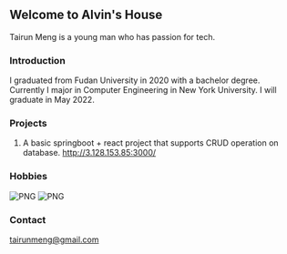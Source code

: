 ## Welcome to Alvin's House

Tairun Meng is a young man who has passion for tech.

### Introduction

I graduated from Fudan University in 2020 with a bachelor degree. Currently I major in Computer Engineering in New York University. I will graduate in May 2022.



### Projects

1. A basic springboot + react project that supports CRUD operation on database.
<url> http://3.128.153.85:3000/ </url>

### Hobbies

![PNG](https://github.com/381352903/381352903.github.io/main/images/contest1.png)
![PNG](https://github.com/381352903/381352903.github.io/main/images/contest3.png)



### Contact

tairunmeng@gmail.com
